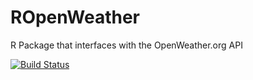 ROpenWeather
============

R Package that interfaces with the OpenWeather.org API

[![Build Status](https://travis-ci.org/adamedgley/ROpenWeather.svg?branch=master)](https://travis-ci.org/adamedgley/ROpenWeather)
